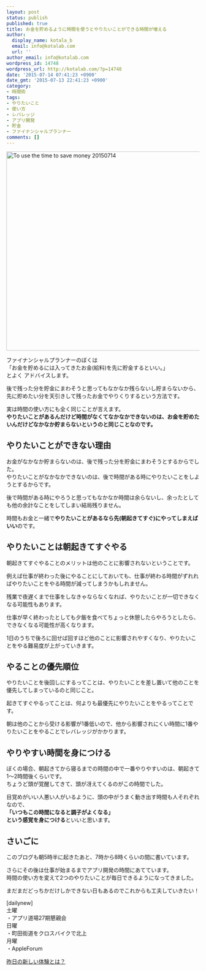 ```yaml
---
layout: post
status: publish
published: true
title: お金を貯めるように時間を使うとやりたいことができる時間が増える
author:
  display_name: kotala_b
  email: info@kotalab.com
  url: ''
author_email: info@kotalab.com
wordpress_id: 14748
wordpress_url: http://kotalab.com/?p=14748
date: '2015-07-14 07:41:23 +0900'
date_gmt: '2015-07-13 22:41:23 +0900'
category:
- 時間術
tags:
- やりたいこと
- 使い方
- レバレッジ
- アプリ開発
- 貯金
- ファイナンシャルプランナー
comments: []
---
```

<p><img src="http://kotalab.com/wp-content/uploads/2015/07/to-use-the-time-to-save-money_20150714.jpg" alt="To use the time to save money 20150714" width="780" height ="520" class="aligncenter size-large" /></p>
<p>ファイナンシャルプランナーのぼくは<br />
「お金を貯めるには入ってきたお金(給料)を先に貯金するといい。」<br />
とよく アドバイスします。</p>
<p>後で残った分を貯金にまわそうと思ってもなかなか残らないし貯まらないから、先に貯めたい分を天引きして残ったお金でやりくりするという方法です。</p>
<p>実は時間の使い方にも全く同じことが言えます。<br />
<strong>やりたいことがあるんだけど時間がなくてなかなかできないのは、お金を貯めたいんだけどなかなか貯まらないというのと同じことなのです。</strong></p>
<p><!--more--></p>
<h2>やりたいことができない理由</h2>
<p>お金がなかなか貯まらないのは、後で残った分を貯金にまわそうとするからでした。<br />
やりたいことがなかなかできないのは、後で時間がある時にやりたいことをしようとするからです。</p>
<p>後で時間がある時にやろうと思ってもなかなか時間は余らないし、余ったとしても他の余計なことをしてしまい結局残りません。</p>
<p>時間もお金と一緒で<strong>やりたいことがあるなら先(朝起きてすぐ)にやってしまえばいい</strong>のです。</p>
<h2>やりたいことは朝起きてすぐやる</h2>
<p>朝起きてすぐやることのメリットは他のことに影響されないということです。</p>
<p>例えば仕事が終わった後にやることにしておいても、仕事が終わる時間がずれればやりたいことをやる時間が減ってしまうかもしれません。</p>
<p>残業で夜遅くまで仕事をしなきゃならなくなれば、やりたいことが一切できなくなる可能性もあります。</p>
<p>仕事が早く終わったとしても夕飯を食べてちょっと休憩したらやろうとしたら、できなくなる可能性が高くなります。</p>
<p>1日のうちで後ろに回せば回すほど他のことに影響されやすくなり、<span class="b">やりたいことをやる難易度が上がっていきます。</span></p>
<h2>やることの優先順位</h2>
<p>やりたいことを後回しにするってことは、やりたいことを差し置いて他のことを優先してしまっているのと同じこと。</p>
<p>起きてすぐやるってことは、何よりも最優先にやりたいことをやるってことです。</p>
<p>朝は他のことから受ける影響が1番低いので、他から影響されにくい時間に1番やりたいことをやることでレバレッジがかかります。</p>
<h2>やりやすい時間を身につける</h2>
<p>ぼくの場合、朝起きてから寝るまでの時間の中で一番やりやすいのは、朝起きて1〜2時間後くらいです。<br />
ちょうど頭が覚醒してきて、頭が冴えてくるのがこの時間でした。</p>
<p>目覚めがいい人悪い人がいるように、頭の中がうまく動き出す時間も人それぞれなので、<br />
<strong>「いつもこの時間になると調子がよくなる」<br />
という感覚を身につける</strong>といいと思います。</p>
<h2>さいごに</h2>
<p>このブログも朝5時半に起きたあと、7時から8時くらいの間に書いています。</p>
<p>さらにその後は仕事が始まるまでアプリ開発の時間にあてています。<br />
時間の使い方を変えて2つのやりたいことが毎日できるようになってきました。</p>
<p>まだまだどっちかだけしかできない日もあるのでこれからも工夫していきたい！</p>
<p>[dailynew]<br />
土曜<br />
・アプリ道場27期懇親会<br />
日曜<br />
・町田街道をクロスバイクで北上<br />
月曜<br />
・AppleForum</p>
<p><a href="http://kotalab.com/lets-start-1day1new" title="昨日の新しい体験とは？">昨日の新しい体験とは？</a></p>
<div class="clear"></div>
